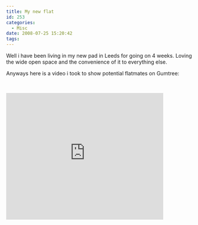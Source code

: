 ```yaml
---
title: My new flat
id: 253
categories:
  - Misc
date: 2008-07-25 15:20:42
tags:
---
```


Well i have been living in my new pad in Leeds for going on 4 weeks. Loving the wide open space and the convenience of it to everything else.

Anyways here is a video i took to show potential flatmates on Gumtree:

&nbsp;

<embed width="425" height="344" allowfullscreen="true" type="application/x-shockwave-flash" src="https://www.youtube.com/v/SsMpCFGajT0&amp&ap=%2526fmt%3D18;hl=en&amp;fs=1"></embed>